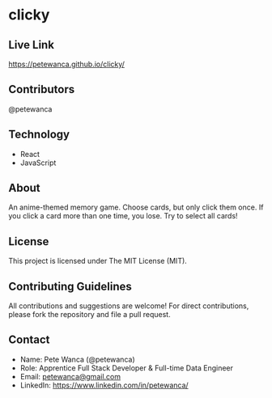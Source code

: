 # clicky

## Live Link
https://petewanca.github.io/clicky/

## Contributors
@petewanca

## Technology
- React
- JavaScript

## About
An anime-themed memory game. Choose cards, but only click them once. If you click a card more than one time, you lose. Try to select all cards!

## License
This project is licensed under The MIT License (MIT).

## Contributing Guidelines
All contributions and suggestions are welcome! For direct contributions, please fork the repository and file a pull request.

## Contact
- Name: Pete Wanca (@petewanca)
- Role: Apprentice Full Stack Developer & Full-time Data Engineer
- Email: petewanca@gmail.com
- LinkedIn: https://www.linkedin.com/in/petewanca/
